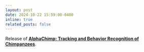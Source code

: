 ```yaml
---
layout: post
date: 2024-10-22 15:59:00-0400
inline: true
related_posts: false
---
```


Release of [**AlphaChimp: Tracking and Behavior Recognition of Chimpanzees**](https://sites.google.com/view/alphachimp/home).
